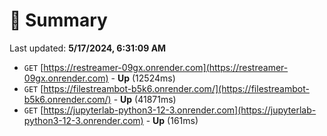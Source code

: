 # 📖 Summary
Last updated: **5/17/2024, 6:31:09 AM**

- `GET` [https://restreamer-09gx.onrender.com](https://restreamer-09gx.onrender.com) - **Up** (12524ms)
- `GET` [https://filestreambot-b5k6.onrender.com/](https://filestreambot-b5k6.onrender.com/) - **Up** (41871ms)
- `GET` [https://jupyterlab-python3-12-3.onrender.com](https://jupyterlab-python3-12-3.onrender.com) - **Up** (161ms)
